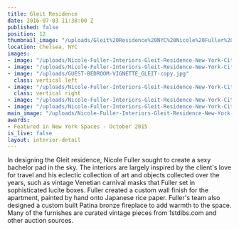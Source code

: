 ```yaml
---
title: Gleit Residence
date: 2016-07-03 11:38:00 Z
published: false
position: 12
thumbnail_image: "/uploads/Gleit%20Residence%20NYC%20Nicole%20Fuller%20Interiors.jpg"
location: Chelsea, NYC
images:
- image: "/uploads/Nicole-Fuller-Interiors-Gleit-Residence-New-York-City-apartment-design-living-room-dining-blue-chairs.jpg"
- image: "/uploads/Nicole-Fuller-Interiors-Gleit-Residence-New-York-City-apartment-design-bedroom.jpg"
- image: "/uploads/GUEST-BEDROOM-VIGNETTE_GLEIT-copy.jpg"
  class: vertical left
- image: "/uploads/Nicole-Fuller-Interiors-Gleit-Residence-New-York-City-apartment-design-splatter-wallpaper.jpg"
  class: vertical right
- image: "/uploads/Nicole-Fuller-Interiors-Gleit-Residence-New-York-City-apartment-design-master-bedroom-venetian-masks-leather-tufted-headboard.jpg"
- image: "/uploads/Nicole-Fuller-Interiors-Gleit-Residence-New-York-City-apartment-design-living-room-grey-section-gold-coffee-table.jpg"
main_image: "/uploads/Nicole-Fuller-Interiors-Gleit-Residence-New-York-City-apartment-design-living-room-stripe-swivel-chair.jpg"
awards:
- Featured in New York Spaces - October 2015
is_live: false
layout: interior-detail
---
```


In designing the Gleit residence, Nicole Fuller sought to create a sexy bachelor pad in the sky. The interiors are largely inspired by the client's love for travel and his eclectic collection of art and objects collected over the years, such as vintage Venetian carnival masks that Fuller set in sophisticated lucite boxes. Fuller created a custom wall finish for the apartment, painted by hand onto Japanese rice paper. Fuller's team also designed a custom built Patina bronze fireplace to add warmth to the space. Many of the furnishes are curated vintage pieces from 1stdibs.com and other auction sources.
